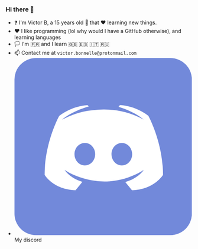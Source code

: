 ### Hi there 👋

<!--
**Victor-Bo/Victor-Bo** is a ✨ _special_ ✨ repository because its `README.md` (this file) appears on your GitHub profile.

Here are some ideas to get you started:

- 🔭 I’m currently working on ...
- 🌱 I’m currently learning ...
- 👯 I’m looking to collaborate on ...
- 🤔 I’m looking for help with ...
- 💬 Ask me about ...
- 📫 How to reach me: ...
- 😄 Pronouns: ...
- ⚡ Fun fact: ...
-->

- ❓ I'm Victor B, a 15 years old 👦 that ❤️ learning new things. 
- ❤️ I like programming (lol why would I have a GitHub otherwise), and learning languages
- 🏳️ I'm 🇫🇷 and I learn 🇬🇧 🇪🇸 🇮🇹 🇷🇺
- 📫 Contact me at `victor.bonnelle@protonmail.com`
- <svg id="Calque_1" data-name="Calque 1" xmlns="http://www.w3.org/2000/svg" viewBox="0 0 256 256"><rect width="256" height="256" rx="31.04" style="fill:#7289da"/><path d="M193.24,83.53c-21.06-15.8-41.1-15.36-41.1-15.36l-2,2.34c24.87,7.61,36.42,18.58,36.42,18.58a119.2,119.2,0,0,0-44-14,123.79,123.79,0,0,0-29.55.3,13.87,13.87,0,0,0-2.48.29c-5.12.44-17.56,2.34-33.21,9.22-5.41,2.48-8.63,4.24-8.63,4.24s12.14-11.56,38.47-19.17l-1.46-1.75s-20-.44-41.11,15.36c0,0-21.06,38.18-21.06,85.28,0,0,12.28,21.22,44.61,22.24,0,0,5.42-6.58,9.81-12.14-18.58-5.56-25.6-17.26-25.6-17.26s1.46,1,4.09,2.48a1.84,1.84,0,0,0,.59.44c.44.29.87.44,1.31.73a86.53,86.53,0,0,0,10.68,5,123,123,0,0,0,21.51,6.29,102.47,102.47,0,0,0,37.88.14,96.46,96.46,0,0,0,21.22-6.29,83.64,83.64,0,0,0,16.82-8.63s-7.32,12-26.48,17.41c4.39,5.56,9.66,11.85,9.66,11.85,32.32-1,44.76-22.24,44.76-22.24C214.31,121.71,193.24,83.53,193.24,83.53Zm-91.72,71.68c-8.19,0-14.92-7.32-14.92-16.24s6.58-16.24,14.92-16.24,15.07,7.32,14.92,16.24C116.44,147.89,109.86,155.21,101.52,155.21Zm53.4,0c-8.2,0-14.92-7.32-14.92-16.24s6.58-16.24,14.92-16.24,14.92,7.32,14.92,16.24S163.25,155.21,154.92,155.21Z" transform="translate(0 0)" style="fill:#fff"/></svg> My discord
